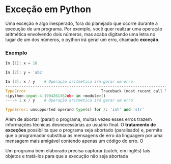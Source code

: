 # Exceção em Python

Uma exceção é algo inesperado, fora do planejado que ocorre durante a execução de um programa. Por exemplo, você quer realizar uma operação aritmética envolvendo dois números, 
mas acaba digitando uma letra no lugar de um dos números, o python irá gerar um erro, chamado **exceção**. 

### Exemplo
``` python
In [1]: x = 18

In [2]: y = 'abc'

In [3]: x / y    # Operação aritmética irá gerar um erro
---------------------------------------------------------------------------
TypeError                                 Traceback (most recent call last)
<ipython-input-4-1994261362eb> in <module>()
----> 1 x / y    # Operação aritmética irá gerar um erro

TypeError: unsupported operand type(s) for /: 'int' and 'str'

```
Além de abortar (parar) o programa, muitas vezes esses erros trazem informações técnicas desnecessárias ao usuário final. O **tratamento de exceções** possibilita que o programa seja abortado (paralisado) e,
permite que o programador substitua as mensagens de erro da linguagem por uma mensagem mais amigável contendo apenas um código do erro. O
 

Um programa bem elaborado precisa capturar (catch, em inglês) tais objetos e tratá-los para que a execução não seja abortada
